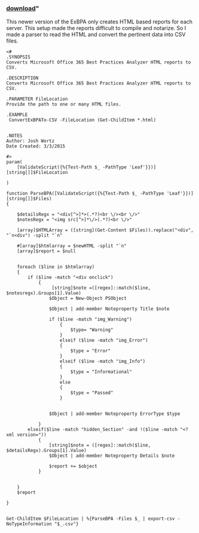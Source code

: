 ﻿---
pid:            5768
parent:         0
children:       
poster:         Josh Wortz
title:          
date:           2015-03-03 21:42:19
format:         posh
---

# 

### [download](5768.ps1)"

This newer version of the ExBPA only creates HTML based reports for each server. This setup made the reports difficult to compile and notarize. So I made a parser to read the HTML and convert the pertinent data into CSV files. 

```posh
<#
.SYNOPSIS
Converts Microsoft Office 365 Best Practices Analyzer HTML reports to CSV.

.DESCRIPTION 
Converts Microsoft Office 365 Best Practices Analyzer HTML reports to CSV.

.PARAMETER FileLocation
Provide the path to one or many HTML files.

.EXAMPLE 
 ConvertExBPATo-CSV -FileLocation (Get-ChildItem *.html)


.NOTES
Author: Josh Wortz
Date Created: 3/3/2015

#>
param(
    [ValidateScript({%{Test-Path $_ -PathType 'Leaf'}})][string[]]$FileLocation

)

function ParseBPA([ValidateScript({%{Test-Path $_ -PathType 'Leaf'}})][string[]]$Files)
{
    
    $detailsRegx = "<div[^>]*>(.*?)<br \/><br \/>"
    $notesRegx = "<img src[^>]*\/>(.*?)<br \/>"

    [array]$HTMLArray = ([string](Get-Content $Files)).replace("<div", "`n<div") -split "`n" 

    #[array]$htmlarray = $newHTML -split "`n"
    [array]$report = $null


    foreach ($line in $htmlarray)
    {
        if ($line -match "<div onclick")
            {
                 [string]$note =([regex]::match($line, $notesregx).Groups[1].Value)
                $Object = New-Object PSObject
                
                $Object | add-member Noteproperty Title $note
                
                if ($line -match "img_Warning")
                    {
                        $type= "Warning"
                    }
                    elseif ($line -match "img_Error")
                    {
                        $type = "Error"
                    }
                    elseif ($line -match "img_Info")
                    {
                        $type = "Informational"
                    }
                    else
                    {
                        $type = "Passed"
                    }
                    
                
                $Object | add-member Noteproperty ErrorType $type
            
            }
        elseif($line -match "hidden_Section" -and !($line -match "<?xml version="))
            {
                [string]$note = ([regex]::match($line, $detailsRegx).Groups[1].Value)  
                $Object | add-member Noteproperty Details $note
                
                $report += $object
            }


    }
    $report

}


Get-ChildItem $FileLocation | %{ParseBPA -Files $_ | export-csv -NoTypeInformation "$_.csv"}
```

